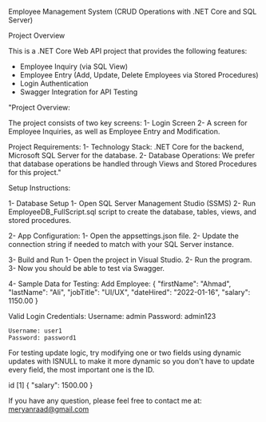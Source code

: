 Employee Management System (CRUD Operations with .NET Core and SQL Server)

Project Overview

This is a .NET Core Web API project that provides the following features:

- Employee Inquiry (via SQL View)
- Employee Entry (Add, Update, Delete Employees via Stored Procedures)
- Login Authentication
- Swagger Integration for API Testing

"Project Overview:

The project consists of two key screens:
1- Login Screen
2- A screen for Employee Inquiries, as well as Employee Entry and Modification.
 

Project Requirements:
1- Technology Stack: .NET Core for the backend, Microsoft SQL Server for the database.
2- Database Operations: We prefer that database operations be handled through Views and Stored Procedures for this project."



Setup Instructions:

1- Database Setup
	1- Open SQL Server Management Studio (SSMS)
	2- Run EmployeeDB_FullScript.sql script to create the database, tables, views, and stored procedures.

2- App Configuration:
	1- Open the appsettings.json file.
	2- Update the connection string if needed to match with your SQL Server instance.

3- Build and Run
	1- Open the project in Visual Studio.
	2- Run the program.
	3- Now you should be able to test via Swagger. 

4- Sample Data for Testing:
Add Employee:
	{
	  "firstName": "Ahmad",
	  "lastName": "Ali",
	  "jobTitle": "UI/UX",
	  "dateHired": "2022-01-16",
	  "salary": 1150.00
	}

Valid Login Credentials:
	Username: admin
	Password: admin123

	Username: user1	
	Password: password1


For testing update logic, try modifying one or two fields using dynamic updates with ISNULL to make it more dynamic so you don't have to update every field, the most important one is the ID.

id [1]
{
  "salary": 1500.00
}

If you have any question, please feel free to contact me at: meryanraad@gmail.com